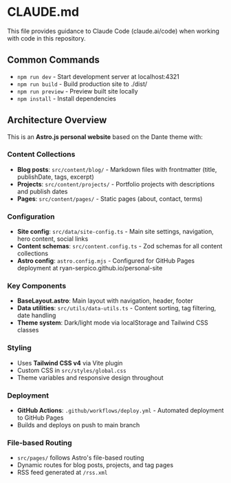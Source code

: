 # CLAUDE.md

This file provides guidance to Claude Code (claude.ai/code) when working with code in this repository.

## Common Commands

- `npm run dev` - Start development server at localhost:4321
- `npm run build` - Build production site to ./dist/
- `npm run preview` - Preview built site locally
- `npm install` - Install dependencies

## Architecture Overview

This is an **Astro.js personal website** based on the Dante theme with:

### Content Collections

- **Blog posts**: `src/content/blog/` - Markdown files with frontmatter (title, publishDate, tags, excerpt)
- **Projects**: `src/content/projects/` - Portfolio projects with descriptions and publish dates  
- **Pages**: `src/content/pages/` - Static pages (about, contact, terms)

### Configuration

- **Site config**: `src/data/site-config.ts` - Main site settings, navigation, hero content, social links
- **Content schemas**: `src/content.config.ts` - Zod schemas for all content collections
- **Astro config**: `astro.config.mjs` - Configured for GitHub Pages deployment at ryan-serpico.github.io/personal-site

### Key Components

- **BaseLayout.astro**: Main layout with navigation, header, footer
- **Data utilities**: `src/utils/data-utils.ts` - Content sorting, tag filtering, date handling
- **Theme system**: Dark/light mode via localStorage and Tailwind CSS classes

### Styling

- Uses **Tailwind CSS v4** via Vite plugin
- Custom CSS in `src/styles/global.css`
- Theme variables and responsive design throughout

### Deployment

- **GitHub Actions**: `.github/workflows/deploy.yml` - Automated deployment to GitHub Pages
- Builds and deploys on push to main branch

### File-based Routing

- `src/pages/` follows Astro's file-based routing
- Dynamic routes for blog posts, projects, and tag pages
- RSS feed generated at `/rss.xml`
